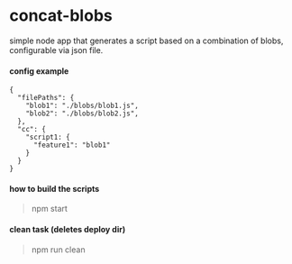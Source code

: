 # concat-blobs

simple node app that generates a script based on a combination of blobs, configurable via json file.

#### config example
~~~~
{
  "filePaths": {
    "blob1": "./blobs/blob1.js",
    "blob2": "./blobs/blob2.js",
  },
  "cc": {
    "script1: {
      "feature1": "blob1"
    }
  }
}
~~~~ 

#### how to build the scripts
> npm start


#### clean task (deletes deploy dir)
> npm run clean
